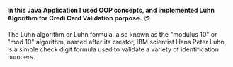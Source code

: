 **In this Java Application I used OOP concepts, and implemented Luhn Algorithm for Credi Card Validation porpose.** 💳

The Luhn algorithm or Luhn formula, also known as the "modulus 10" or "mod 10" algorithm, named after its creator, 
IBM scientist Hans Peter Luhn, is a simple check digit formula used to validate a variety of identification numbers.
